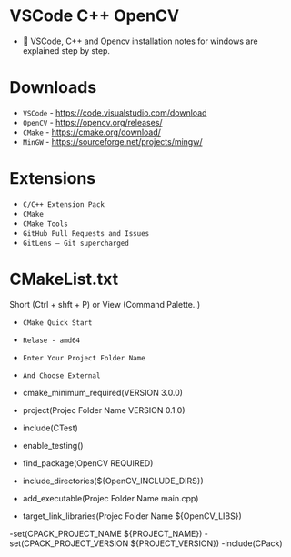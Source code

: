 # VSCode C++ OpenCV

- 🚀 VSCode, C++ and Opencv installation notes for windows are explained step by step.

# Downloads

- `VSCode` - https://code.visualstudio.com/download
- `OpenCV` - https://opencv.org/releases/
- `CMake` - https://cmake.org/download/
- `MinGW` - https://sourceforge.net/projects/mingw/


# Extensions

- `C/C++ Extension Pack`
- `CMake`
- `CMake Tools`
- `GitHub Pull Requests and Issues`
- `GitLens — Git supercharged`

# CMakeList.txt

Short (Ctrl + shft + P) or View (Command Palette..)

- `CMake Quick Start`
- `Relase - amd64`
- `Enter Your Project Folder Name`
- `And Choose External`

- cmake_minimum_required(VERSION 3.0.0)
- project(Projec Folder Name VERSION 0.1.0)

- include(CTest)
- enable_testing()


- find_package(OpenCV REQUIRED)
- include_directories(${OpenCV_INCLUDE_DIRS})

- add_executable(Projec Folder Name  main.cpp)
- target_link_libraries(Projec Folder Name  ${OpenCV_LIBS})


-set(CPACK_PROJECT_NAME ${PROJECT_NAME})
-set(CPACK_PROJECT_VERSION ${PROJECT_VERSION})
-include(CPack)
